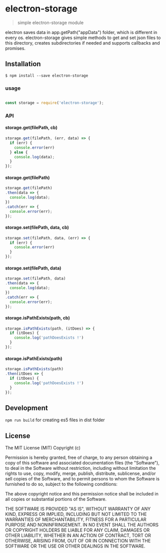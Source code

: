 # electron-storage

> simple electron-storage module

electron saves data in app.getPath("appData") folder, which is different in every os.
electron-storage gives simple methods to get and set json files to this directory,
creates subdirectories if needed and supports callbacks and promises.

## Installation

```
$ npm install --save electron-storage
```
### usage
```js

const storage = require('electron-storage');
```
### API

#### storage.get(filePath, cb)
```js
storage.get(filePath, (err, data) => {
  if (err) {
    console.error(err)
  } else {
    console.log(data);
  }
});
```

#### storage.get(filePath)
```js
storage.get(filePath)
.then(data => {
  console.log(data);
})
.catch(err => {
  console.error(err);
});
```

#### storage.set(filePath, data, cb)
```js
storage.set(filePath, data, (err) => {
  if (err) {
    console.error(err)
  }
});
```

#### storage.set(filePath, data)
```js
storage.set(filePath, data)
.then(data => {
  console.log(data);
})
.catch(err => {
  console.error(err);
});
```

#### storage.isPathExists(path, cb)
```js
storage.isPathExists(path, (itDoes) => {
  if (itDoes) {
    console.log('pathDoesExists !')
  }
});
```

#### storage.isPathExists(path)
```js
storage.isPathExists(path)
.then(itDoes => {
  if (itDoes) {
    console.log('pathDoesExists !')
  }
});
```
## Development
``` npm run build ```
for creating es5 files in dist folder

## License
The MIT License (MIT)
Copyright (c) <year> <copyright holders>

Permission is hereby granted, free of charge, to any person obtaining a copy of this software and associated documentation files (the "Software"), to deal in the Software without restriction, including without limitation the rights to use, copy, modify, merge, publish, distribute, sublicense, and/or sell copies of the Software, and to permit persons to whom the Software is furnished to do so, subject to the following conditions:

The above copyright notice and this permission notice shall be included in all copies or substantial portions of the Software.

THE SOFTWARE IS PROVIDED "AS IS", WITHOUT WARRANTY OF ANY KIND, EXPRESS OR IMPLIED, INCLUDING BUT NOT LIMITED TO THE WARRANTIES OF MERCHANTABILITY, FITNESS FOR A PARTICULAR PURPOSE AND NONINFRINGEMENT. IN NO EVENT SHALL THE AUTHORS OR COPYRIGHT HOLDERS BE LIABLE FOR ANY CLAIM, DAMAGES OR OTHER LIABILITY, WHETHER IN AN ACTION OF CONTRACT, TORT OR OTHERWISE, ARISING FROM, OUT OF OR IN CONNECTION WITH THE SOFTWARE OR THE USE OR OTHER DEALINGS IN THE SOFTWARE.
